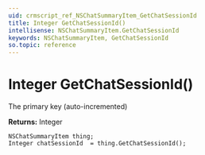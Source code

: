 ```yaml
---
uid: crmscript_ref_NSChatSummaryItem_GetChatSessionId
title: Integer GetChatSessionId()
intellisense: NSChatSummaryItem.GetChatSessionId
keywords: NSChatSummaryItem, GetChatSessionId
so.topic: reference
---
```


# Integer GetChatSessionId()

The primary key (auto-incremented)

**Returns:** Integer

```crmscript
NSChatSummaryItem thing;
Integer chatSessionId  = thing.GetChatSessionId();
```

